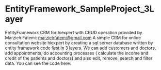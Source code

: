 # EntityFramework_SampleProject_3Layer
EntityFramework CRM for hiexpert with CRUD operation provided by Marzieh Fatemi: marziehfatemi@gmail.com 
A simple CRM for online consultation website hiexpert by creating a sql server database written by entity framework code first in 3 layers.  We can add customers and doctors, add appointments, do accounting processes ( calculate the income and credit of the patients and doctors) and also edit, remove, search and filter data. You can see the code here: 
